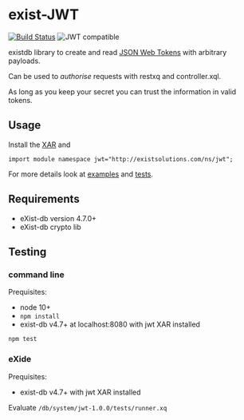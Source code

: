 # exist-JWT

[![Build Status](https://travis-ci.com/eXistSolutions/jwt.svg)](https://travis-ci.com/eXistSolutions/jwt) ![JWT compatible](https://jwt.io/img/badge-compatible.svg)

existdb library to create and read [JSON Web Tokens](jwt.io) with arbitrary payloads.

Can be used to _authorise_ requests with restxq and controller.xql.

As long as you keep your secret you can trust the information in valid tokens. 

## Usage

Install the [XAR](https://github.com/eXistSolutions/jwt/releases/) and

    import module namespace jwt="http://existsolutions.com/ns/jwt";

For more details look at [examples](https://github.com/eXistSolutions/jwt/tree/master/examples) and
[tests](https://github.com/eXistSolutions/jwt/tree/master/test).

## Requirements

- eXist-db version 4.7.0+
- eXist-db crypto lib

## Testing

### command line

Prequisites:

- node 10+
- `npm install`
- exist-db v4.7+ at localhost:8080 with jwt XAR installed

`npm test`


### eXide

Prequisites:

- exist-db v4.7+ with jwt XAR installed

Evaluate `/db/system/jwt-1.0.0/tests/runner.xq`
